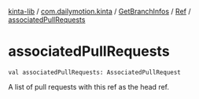 [kinta-lib](../../../index.md) / [com.dailymotion.kinta](../../index.md) / [GetBranchInfos](../index.md) / [Ref](index.md) / [associatedPullRequests](./associated-pull-requests.md)

# associatedPullRequests

`val associatedPullRequests: AssociatedPullRequest`

A list of pull requests with this ref as the head ref.

